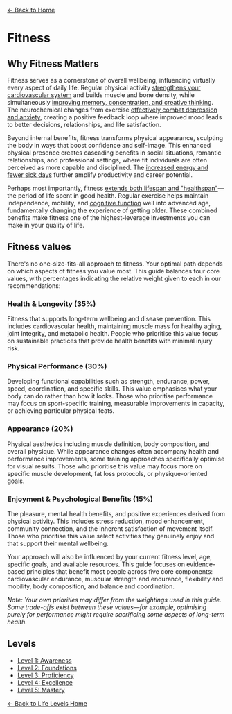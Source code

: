 [← Back to Home](../)
# Fitness
## Why Fitness Matters

Fitness serves as a cornerstone of overall wellbeing, influencing virtually every aspect of daily life. Regular physical activity [strengthens your cardiovascular system](https://www.health.harvard.edu/staying-healthy/the-secret-to-better-health-exercise) and builds muscle and bone density, while simultaneously [improving memory, concentration, and creative thinking](https://bjsm.bmj.com/content/52/3/154). The neurochemical changes from exercise [effectively combat depression and anxiety](https://jamanetwork.com/journals/jamapsychiatry/article-abstract/2720689), creating a positive feedback loop where improved mood leads to better decisions, relationships, and life satisfaction.

Beyond internal benefits, fitness transforms physical appearance, sculpting the body in ways that boost confidence and self-image. This enhanced physical presence creates cascading benefits in social situations, romantic relationships, and professional settings, where fit individuals are often perceived as more capable and disciplined. The [increased energy and fewer sick days](https://journals.lww.com/joem/Abstract/2011/10000/The_Association_Between_Work_Performance_and.3.aspx) further amplify productivity and career potential.

Perhaps most importantly, fitness [extends both lifespan and "healthspan"](https://www.thelancet.com/journals/lancet/article/PIIS0140-6736(12)61031-9/fulltext)—the period of life spent in good health. Regular exercise helps maintain independence, mobility, and [cognitive function](https://www.sciencedirect.com/science/article/abs/pii/S1087079214000811) well into advanced age, fundamentally changing the experience of getting older. These combined benefits make fitness one of the highest-leverage investments you can make in your quality of life.

## Fitness values
There's no one-size-fits-all approach to fitness. Your optimal path depends on which aspects of fitness you value most. This guide balances four core values, with percentages indicating the relative weight given to each in our recommendations:

### Health & Longevity (35%)
Fitness that supports long-term wellbeing and disease prevention. This includes cardiovascular health, maintaining muscle mass for healthy aging, joint integrity, and metabolic health. People who prioritise this value focus on sustainable practices that provide health benefits with minimal injury risk.

### Physical Performance (30%)
Developing functional capabilities such as strength, endurance, power, speed, coordination, and specific skills. This value emphasises what your body can do rather than how it looks. Those who prioritise performance may focus on sport-specific training, measurable improvements in capacity, or achieving particular physical feats.

### Appearance (20%)
Physical aesthetics including muscle definition, body composition, and overall physique. While appearance changes often accompany health and performance improvements, some training approaches specifically optimise for visual results. Those who prioritise this value may focus more on specific muscle development, fat loss protocols, or physique-oriented goals.

### Enjoyment & Psychological Benefits (15%)
The pleasure, mental health benefits, and positive experiences derived from physical activity. This includes stress reduction, mood enhancement, community connection, and the inherent satisfaction of movement itself. Those who prioritise this value select activities they genuinely enjoy and that support their mental wellbeing.

Your approach will also be influenced by your current fitness level, age, specific goals, and available resources. This guide focuses on evidence-based principles that benefit most people across five core components: cardiovascular endurance, muscular strength and endurance, flexibility and mobility, body composition, and balance and coordination.

_Note: Your own priorities may differ from the weightings used in this guide. Some trade-offs exist between these values—for example, optimising purely for performance might require sacrificing some aspects of long-term health._

## Levels
- [Level 1: Awareness](level-1)
- [Level 2: Foundations](level-2)
- [Level 3: Proficiency](level-3)
- [Level 4: Excellence](level-4)
- [Level 5: Mastery](level-5)

[← Back to Life Levels Home](../)
